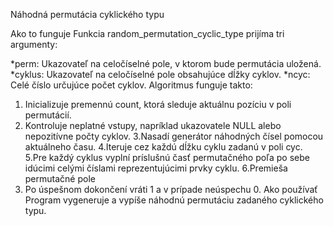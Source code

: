 Náhodná permutácia cyklického typu

Ako to funguje
Funkcia random_permutation_cyclic_type prijíma tri argumenty:

*perm: Ukazovateľ na celočíselné pole, v ktorom bude permutácia uložená.
*cyklus: Ukazovateľ na celočíselné pole obsahujúce dĺžky cyklov.
*ncyc: Celé číslo určujúce počet cyklov.
Algoritmus funguje takto:

1. Inicializuje premennú count, ktorá sleduje aktuálnu pozíciu v poli permutácií.
2. Kontroluje neplatné vstupy, napríklad ukazovatele NULL alebo nepozitívne počty cyklov.
3.Nasadí generátor náhodných čísel pomocou aktuálneho času.
4.Iteruje cez každú dĺžku cyklu zadanú v poli cyc.
5.Pre každý cyklus vyplní príslušnú časť permutačného poľa po sebe idúcimi celými číslami reprezentujúcimi prvky cyklu.
6.Premieša permutačné pole
7. Po úspešnom dokončení vráti 1 a v prípade neúspechu 0.
Ako používať
Program vygeneruje a vypíše náhodnú permutáciu zadaného cyklického typu.

